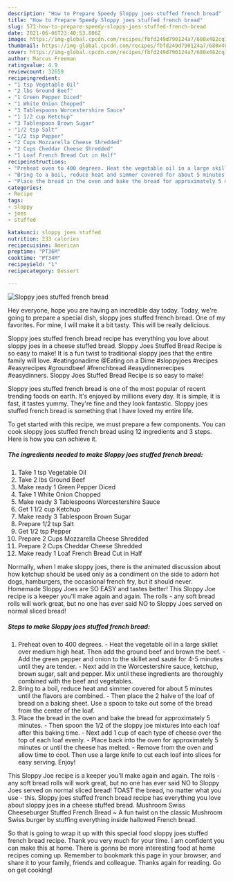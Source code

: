 ```yaml
---
description: "How to Prepare Speedy Sloppy joes stuffed french bread"
title: "How to Prepare Speedy Sloppy joes stuffed french bread"
slug: 573-how-to-prepare-speedy-sloppy-joes-stuffed-french-bread
date: 2021-06-06T23:40:53.806Z
image: https://img-global.cpcdn.com/recipes/fbfd249d790124a7/680x482cq70/sloppy-joes-stuffed-french-bread-recipe-main-photo.jpg
thumbnail: https://img-global.cpcdn.com/recipes/fbfd249d790124a7/680x482cq70/sloppy-joes-stuffed-french-bread-recipe-main-photo.jpg
cover: https://img-global.cpcdn.com/recipes/fbfd249d790124a7/680x482cq70/sloppy-joes-stuffed-french-bread-recipe-main-photo.jpg
author: Marcus Freeman
ratingvalue: 4.9
reviewcount: 32659
recipeingredient:
- "1 tsp Vegetable Oil"
- "2 lbs Ground Beef"
- "1 Green Pepper Diced"
- "1 White Onion Chopped"
- "3 Tablespoons Worcestershire Sauce"
- "1 1/2 cup Ketchup"
- "3 Tablespoon Brown Sugar"
- "1/2 tsp Salt"
- "1/2 tsp Pepper"
- "2 Cups Mozzarella Cheese Shredded"
- "2 Cups Cheddar Cheese Shredded"
- "1 Loaf French Bread Cut in Half"
recipeinstructions:
- "Preheat oven to 400 degrees. Heat the vegetable oil in a large skillet over medium high heat. Then add the ground beef and brown the beef. Add the green pepper and onion to the skillet and sauté for 4-5 minutes until they are tender. Next add in the Worcestershire sauce, ketchup, brown sugar, salt and pepper. Mix until these ingredients are thoroughly combined with the beef and vegetables."
- "Bring to a boil, reduce heat and simmer covered for about 5 minutes until the flavors are combined. Then place the 2 halve of the loaf of bread on a baking sheet. Use a spoon to take out some of the bread from the center of the loaf."
- "Place the bread in the oven and bake the bread for approximately 5 minutes. Then spoon the 1/2 of the sloppy joe mixtures into each loaf after this baking time. Next add 1 cup of each type of cheese over the top of each loaf evenly. Place back into the oven for approximately 5 minutes or until the cheese has melted. Remove from the oven and allow time to cool. Then use a large knife to cut each loaf into slices for easy serving. Enjoy!"
categories:
- Recipe
tags:
- sloppy
- joes
- stuffed

katakunci: sloppy joes stuffed 
nutrition: 233 calories
recipecuisine: American
preptime: "PT36M"
cooktime: "PT34M"
recipeyield: "1"
recipecategory: Dessert

---
```



![Sloppy joes stuffed french bread](https://img-global.cpcdn.com/recipes/fbfd249d790124a7/680x482cq70/sloppy-joes-stuffed-french-bread-recipe-main-photo.jpg)

Hey everyone, hope you are having an incredible day today. Today, we're going to prepare a special dish, sloppy joes stuffed french bread. One of my favorites. For mine, I will make it a bit tasty. This will be really delicious.

Sloppy joes stuffed french bread recipe has everything you love about sloppy joes in a cheese stuffed bread. Sloppy Joes Stuffed Bread Recipe is so easy to make! It is a fun twist to traditional sloppy joes that the entire family will love. #eatingonadime @Eating on a Dime #sloppyjoes #recipes #easyrecipes #groundbeef #frenchbread #easydinnerrecipes #easydinners. Sloppy Joes Stuffed Bread Recipe is so easy to make!

Sloppy joes stuffed french bread is one of the most popular of recent trending foods on earth. It's enjoyed by millions every day. It is simple, it is fast, it tastes yummy. They're fine and they look fantastic. Sloppy joes stuffed french bread is something that I have loved my entire life.


To get started with this recipe, we must prepare a few components. You can cook sloppy joes stuffed french bread using 12 ingredients and 3 steps. Here is how you can achieve it.

<!--inarticleads1-->

##### The ingredients needed to make Sloppy joes stuffed french bread:

1. Take 1 tsp Vegetable Oil
1. Take 2 lbs Ground Beef
1. Make ready 1 Green Pepper Diced
1. Take 1 White Onion Chopped
1. Make ready 3 Tablespoons Worcestershire Sauce
1. Get 1 1/2 cup Ketchup
1. Make ready 3 Tablespoon Brown Sugar
1. Prepare 1/2 tsp Salt
1. Get 1/2 tsp Pepper
1. Prepare 2 Cups Mozzarella Cheese Shredded
1. Prepare 2 Cups Cheddar Cheese Shredded
1. Make ready 1 Loaf French Bread Cut in Half


Normally, when I make sloppy joes, there is the animated discussion about how ketchup should be used only as a condiment on the side to adorn hot dogs, hamburgers, the occasional french fry, but it should never. Homemade Sloppy Joes are SO EASY and tastes better! This Sloppy Joe recipe is a keeper you&#39;ll make again and again. The rolls - any soft bread rolls will work great, but no one has ever said NO to Sloppy Joes served on normal sliced bread! 

<!--inarticleads2-->

##### Steps to make Sloppy joes stuffed french bread:

1. Preheat oven to 400 degrees. - Heat the vegetable oil in a large skillet over medium high heat. Then add the ground beef and brown the beef. - Add the green pepper and onion to the skillet and sauté for 4-5 minutes until they are tender. - Next add in the Worcestershire sauce, ketchup, brown sugar, salt and pepper. Mix until these ingredients are thoroughly combined with the beef and vegetables.
1. Bring to a boil, reduce heat and simmer covered for about 5 minutes until the flavors are combined. - Then place the 2 halve of the loaf of bread on a baking sheet. Use a spoon to take out some of the bread from the center of the loaf.
1. Place the bread in the oven and bake the bread for approximately 5 minutes. - Then spoon the 1/2 of the sloppy joe mixtures into each loaf after this baking time. - Next add 1 cup of each type of cheese over the top of each loaf evenly. - Place back into the oven for approximately 5 minutes or until the cheese has melted. - Remove from the oven and allow time to cool. Then use a large knife to cut each loaf into slices for easy serving. Enjoy!


This Sloppy Joe recipe is a keeper you&#39;ll make again and again. The rolls - any soft bread rolls will work great, but no one has ever said NO to Sloppy Joes served on normal sliced bread! TOAST the bread, no matter what you use - this. Sloppy joes stuffed french bread recipe has everything you love about sloppy joes in a cheese stuffed bread. Mushroom Swiss Cheeseburger Stuffed French Bread ~ A fun twist on the classic Mushroom Swiss burger by stuffing everything inside hallowed French bread. 

So that is going to wrap it up with this special food sloppy joes stuffed french bread recipe. Thank you very much for your time. I am confident you can make this at home. There is gonna be more interesting food at home recipes coming up. Remember to bookmark this page in your browser, and share it to your family, friends and colleague. Thanks again for reading. Go on get cooking!
